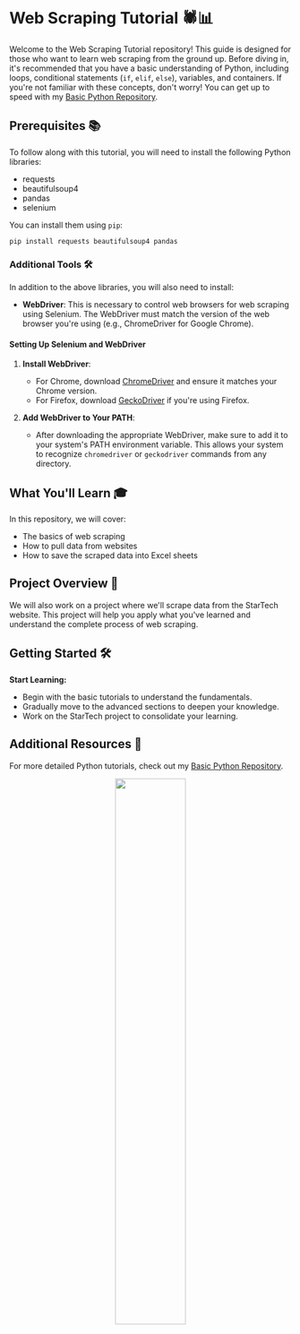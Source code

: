 # Web Scraping Tutorial 🕷️📊

Welcome to the Web Scraping Tutorial repository! This guide is designed for those who want to learn web scraping from the ground up. Before diving in, it's recommended that you have a basic understanding of Python, including loops, conditional statements (`if`, `elif`, `else`), variables, and containers. If you're not familiar with these concepts, don't worry! You can get up to speed with my [Basic Python Repository](https://github.com/durjoy5327/Python-Basic-and-DSA-Python-/tree/main/Python%20Basic).

## Prerequisites 📚

To follow along with this tutorial, you will need to install the following Python libraries:
<ul>
  <li>requests</li>
  <li>beautifulsoup4</li>
  <li>pandas</li>
  <li>selenium</li>
</ul>

You can install them using <code>pip</code>:
<pre><code>pip install requests beautifulsoup4 pandas</code></pre>

### Additional Tools 🛠️
In addition to the above libraries, you will also need to install:
- **WebDriver**: This is necessary to control web browsers for web scraping using Selenium. The WebDriver must match the version of the web browser you're using (e.g., ChromeDriver for Google Chrome).

#### Setting Up Selenium and WebDriver
1. **Install WebDriver**:
   - For Chrome, download [ChromeDriver](https://sites.google.com/chromium.org/driver/) and ensure it matches your Chrome version.
   - For Firefox, download [GeckoDriver](https://github.com/mozilla/geckodriver/releases) if you're using Firefox.
  
2. **Add WebDriver to Your PATH**:
   - After downloading the appropriate WebDriver, make sure to add it to your system's PATH environment variable. This allows your system to recognize `chromedriver` or `geckodriver` commands from any directory.

## What You'll Learn 🎓

In this repository, we will cover:
<ul>
  <li>The basics of web scraping</li>
  <li>How to pull data from websites</li>
  <li>How to save the scraped data into Excel sheets</li>
</ul>

## Project Overview 🚀

We will also work on a project where we'll scrape data from the StarTech website. This project will help you apply what you've learned and understand the complete process of web scraping.

## Getting Started 🛠️

<strong>Start Learning:</strong>
<ul>
  <li>Begin with the basic tutorials to understand the fundamentals.</li>
  <li>Gradually move to the advanced sections to deepen your knowledge.</li>
  <li>Work on the StarTech project to consolidate your learning.</li>
</ul>

## Additional Resources 🔗

For more detailed Python tutorials, check out my [Basic Python Repository](https://github.com/durjoy5327/Python-Basic-and-DSA-Python-/tree/main/Python%20Basic).

<p align="center">
  <img width="50%" height="50%" src="https://i.pinimg.com/originals/b0/1d/df/b01ddf257d18c8a9b41e0502161d580c.gif" width="200"/>
</p>
